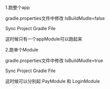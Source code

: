 
1.跑整个app

gradle.properties文件中修改 IsBuildMudle=false

Sync Project Gradle File

这时候只有一个appModule可以跑起来


2.跑单个Module

gradle.properties文件中修改 IsBuildMudle=true 

Sync Project Gradle File

这时候可以分别起 PayModule 和 LoginModule
